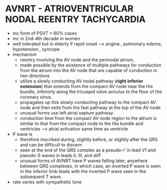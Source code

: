 # AVNRT - ATRIOVENTRICULAR NODAL REENTRY TACHYCARDIA
- mc form of PSVT > 60% cases 
- mc in 2nd-4th decade in women 
- well tolerated but in elderly if rapid onset --> angina , pulmonary edema, hypotension , syncope 
- mechanism 
	- reentry involving the AV node and the perinodal atrium, 
	- made possible by the existence of multiple pathways for conduction from the atrium into the AV node that are capable of conduction in two directions
	- utilize a slowly conducting AV nodal pathway (**right inferior extension**) that extends from the compact AV node near the His bundle, inferiorly along the tricuspid valve annulus to the floor of the coronary sinus.
	- propagates up this slowly conducting pathway to the compact AV node and then exits from the fast pathway at the top of the AV node 
	- unusual forms use left atrial septum pathway 
	- conduction time from the compact AV node region to the atrium is similar to that from the compact node to the His bundle and ventricles --> atrial activation same time as ventricle 
- P wave is 
	- therefore inscribed during, slightly before, or slightly after the QRS and can be difficult to discern
	- seen at the end of the QRS complex as a pseudo-r′ in lead V1 and pseudo-S waves in leads II, III, and aVF
	- unusual forms of AVNRT have P waves falling later, anywhere between QRS complexes, in which case, an inverted P wave is seen in the inferior limb leads with the inverted P wave seen in the subsequent T wave.
- rate varies with sympathetic tone 